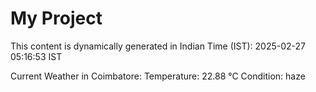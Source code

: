 # My Project

This content is dynamically generated in Indian Time (IST): 2025-02-27 05:16:53 IST


Current Weather in Coimbatore:
Temperature: 22.88 °C
Condition: haze
